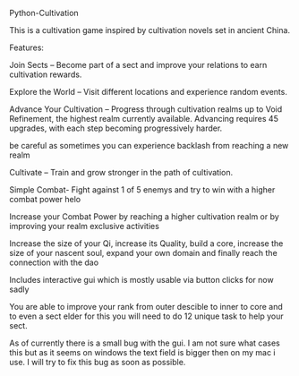 Python-Cultivation

This is a cultivation game inspired by cultivation novels set in ancient China.

Features:

Join Sects – Become part of a sect and improve your relations to earn cultivation rewards.

Explore the World – Visit different locations and experience random events.

Advance Your Cultivation – Progress through cultivation realms up to Void Refinement, the highest realm currently available. Advancing requires 45 upgrades, with each step becoming progressively harder.

be careful as sometimes you can experience backlash from reaching a new realm

Cultivate – Train and grow stronger in the path of cultivation.



Simple Combat- Fight against 1 of 5 enemys and try to win with a higher combat power helo

Increase your Combat Power by reaching a higher cultivation realm or by improving your realm exclusive activities

Increase the size of your Qi, increase its Quality, build a core, increase the size of your nascent soul, expand your own domain and finally reach the connection with the dao

Includes interactive gui which is mostly usable via button clicks for now sadly

You are able to improve your rank from outer descible to inner to core and to even a sect elder for this you will need to do 12 unique task to help your sect.

As of currently there is a small bug with the gui. I am not sure what cases this but as it seems on windows the text field is bigger then on my mac i use. I will try to fix this bug as soon as possible.
